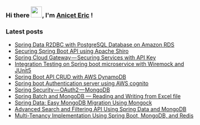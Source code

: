 ### Hi there  <img src="https://github.com/sciencepal/sciencepal/blob/master/assets/Hi.gif" width="29px">, I'm [Anicet Eric](https://github.com/anicetkeric/anicetkeric) !

<!--
**anicetkeric/anicetkeric** is a ✨ _special_ ✨ repository because its `README.md` (this file) appears on your GitHub profile.

Here are some ideas to get you started:

- 🔭 I’m currently working on ...
- 🌱 I’m currently learning ...
- 👯 I’m looking to collaborate on ...
- 🤔 I’m looking for help with ...
- 💬 Ask me about ...
- 📫 How to reach me: ...
- 😄 Pronouns: ...
- ⚡ Fun fact: ...
-->
### Latest posts
<!-- POST:START -->
- [Spring Data R2DBC with PostgreSQL Database on Amazon RDS](https://boottechnologies-ci.medium.com/spring-data-r2dbc-with-postgresql-database-on-amazon-rds-71864ab9af38)
- [Securing Spring Boot API using Apache Shiro](https://boottechnologies-ci.medium.com/securing-spring-boot-api-using-apache-shiro-1aa204afcb32)
- [Spring Cloud Gateway — Securing Services with API Key](https://boottechnologies-ci.medium.com/spring-cloud-gateway-securing-services-with-api-key-9c39836fc097)
- [Integration Testing on Spring boot microservice with Wiremock and JUnit5](https://boottechnologies-ci.medium.com/integration-testing-on-spring-boot-microservice-with-wiremock-and-junit5-d2c8a77d750d)
- [Spring Boot API CRUD with AWS DynamoDB](https://boottechnologies-ci.medium.com/spring-boot-api-crud-with-aws-dynamodb-377e4d5d5a76)
- [Spring boot Authentication server using AWS cognito](https://boottechnologies-ci.medium.com/spring-boot-authentication-server-using-aws-cognito-91da69fc1bd4)
- [Spring Security — OAuth2 — MongoDB](https://boottechnologies-ci.medium.com/spring-security-oauth2-mongodb-b62ccbf1f18c)
- [Spring Batch and MongoDB — Reading and Writing from Excel file](https://boottechnologies-ci.medium.com/spring-batch-and-mongodb-reading-and-writing-from-excel-file-fa4f55ded7b8)
- [Spring Data: Easy MongoDB Migration Using Mongock](https://dzone.com/articles/spring-data-easy-mongodb-migration-using-mongock)
- [Advanced Search and Filtering API Using Spring Data and MongoDB](https://dzone.com/articles/advanced-search-amp-filtering-api-using-spring-dat)
- [Multi-Tenancy Implementation Using Spring Boot, MongoDB, and Redis](https://dzone.com/articles/multi-tenancy-implementation-using-spring-boot-and)
<!-- POST:END -->
